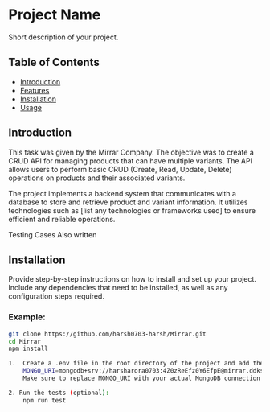 # Project Name

Short description of your project.

## Table of Contents

- [Introduction](#introduction)
- [Features](#features)
- [Installation](#installation)
- [Usage](#usage)


## Introduction

This task was given by the Mirrar Company. The objective was to create a CRUD API for managing products that can have multiple variants. The API allows users to perform basic CRUD (Create, Read, Update, Delete) operations on products and their associated variants.

The project implements a backend system that communicates with a database to store and retrieve product and variant information. It utilizes technologies such as [list any technologies or frameworks used] to ensure efficient and reliable operations.

Testing Cases Also written



## Installation

Provide step-by-step instructions on how to install and set up your project. Include any dependencies that need to be installed, as well as any configuration steps required.

### Example:

```bash
git clone https://github.com/harsh0703-harsh/Mirrar.git
cd Mirrar
npm install

1.  Create a .env file in the root directory of the project and add the following line to it:
    MONGO_URI=mongodb+srv://harsharora0703:4Z0zReEfz0Y6EfpE@mirrar.ddkshed.mongodb.net/
    Make sure to replace MONGO_URI with your actual MongoDB connection string. This .env file will allow the project to connect to your MongoDB database.

2. Run the tests (optional):
    npm run test


